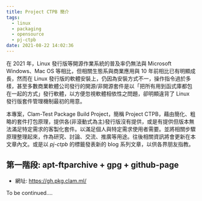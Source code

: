 ```yaml
---
title: Project CTPB 簡介
tags:
  - linux
  - packaging
  - opensource
  - pj-ctpb
date: 2021-08-22 14:02:36
---
```



在 2021 年，Linux 發行版等開源作業系統的普及率仍無法與 Microsoft Windows、Mac OS 等相比，但相關生態系與商業應用與 10 年前相比已有明顯成長，然而在 Linux 發行版的軟體安裝上，仍因為安裝方式不一，操作指令過於多樣，甚至多數商業軟體公司發行的開源/非開源套件是以「把所有用到函式庫都包在一起的方式」發行軟體，以方便忽視軟體相依性之問題，卻明顯違背了 Linux 發行版套件管理機制最初的用意。

本專案，Clam-Test Package Build Project，簡稱 Project CTPB，藉由簡化、粗略的套件打包原理，提供各(非滾動式為主)發行版沒有提供，或是有提供但版本無法滿足特定需求的客製化套件。以滿足個人與特定需求使用者需要。並將相關步驟原理整理起來，作為研究、討論、交流、推廣等用途。往後相關資訊將會更新在本文章內文。或是以 *pj-ctpb* 的標籤發表新的 blog 系列文章，以供各界朋友指教。

<!--more-->

## 第一階段: apt-ftparchive + gpg + github-page
- 網址: <https://gh.pkg.clam.ml/>

To be continued....
